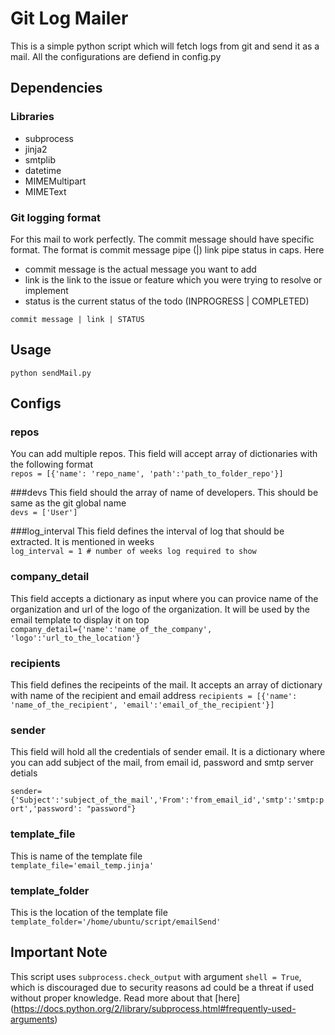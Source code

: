 # Git Log Mailer
This is a simple python script which will fetch logs from git and send it as a mail. All the configurations are defiend in config.py

## Dependencies
### Libraries
- subprocess
- jinja2
- smtplib
- datetime
- MIMEMultipart
- MIMEText

### Git logging format
For this mail to work perfectly. The commit message should have specific format. The format is commit message pipe (|) link pipe status in caps. Here 
- commit message is the actual message you want to add
- link is the link to the issue or feature which you were trying to resolve or implement
- status is the current status of the todo (INPROGRESS | COMPLETED) 

`commit message | link | STATUS`


## Usage
 `python sendMail.py`
 
## Configs

### repos
  You can add multiple repos. This field will accept array of dictionaries with the following format <br>
 `repos = [{'name': 'repo_name', 'path':'path_to_folder_repo'}]`
 
###devs
 This field should the array of name of developers. This should be same as the git global name <br>
 `devs = ['User']`
 
###log_interval
 This field defines the interval of log that should be extracted. It is mentioned in weeks <br>
 `log_interval = 1 # number of weeks log required to show`
### company_detail
 This field accepts a dictionary as input where you can provice name of the organization and url of the logo of the organization. It will be used by the email template to display it on top <br>
 `company_detail={'name':'name_of_the_company', 'logo':'url_to_the_location'}`
### recipients
  This field defines the recipeints of the mail. It accepts an array of dictionary with name of the recipient and email address
 `recipients = [{'name': 'name_of_the_recipient', 'email':'email_of_the_recipient'}]`
 
### sender
  This field will hold all the credentials of sender email. It is a dictionary where you can add subject of the mail, from email id, password and smtp server detials
  
  `sender={'Subject':'subject_of_the_mail','From':'from_email_id','smtp':'smtp:port','password': "password"}`

### template_file
  This is name of the template file<br>
  `template_file='email_temp.jinja'`
### template_folder
  This is the location of the template file <br>
  `template_folder='/home/ubuntu/script/emailSend'`
## Important Note
  This script uses `subprocess.check_output` with argument `shell = True`, which is discouraged due to security reasons ad could be a threat if used without proper knowledge. Read more about that [here] (https://docs.python.org/2/library/subprocess.html#frequently-used-arguments) 

